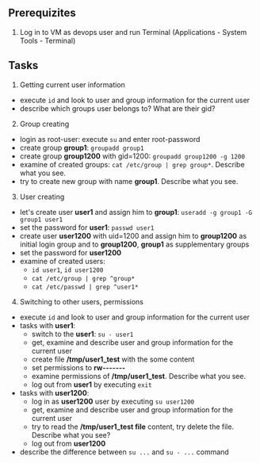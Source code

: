 ## Prerequizites
1. Log in to VM as devops user and run Terminal (Applications - System Tools - Terminal)

## Tasks

1. Getting current user information
  - execute `id` and look to user and group information for the current user
  - describe which groups user belongs to? What are their gid?

2. Group creating
  - login as root-user: execute `su` and enter root-password
  - create group **group1**: `groupadd group1`
  - create group **group1200** with gid=1200: `groupadd group1200 -g 1200`
  - examine of created groups: `cat /etc/group | grep group*`. Describe what you see.
  - try to create new group with name **group1**. Describe what you see.
  
3. User creating
  - let's create user **user1** and assign him to **group1**: `useradd -g group1 -G group1 user1`
  - set the password for **user1**: `passwd user1`
  - create user **user1200** with uid=1200 and assign him to **group1200** as initial login group and to **group1200**, **group1** as supplementary groups
  - set the password for **user1200**
  - examine of created users:
    - `id user1`, `id user1200`
    - `cat /etc/group | grep ^group*`
    - `cat /etc/passwd | grep ^user1*`
    
 4. Switching to other users, permissions
  - execute `id` and look to user and group information for the current user
  - tasks with **user1**:
    - switch to the **user1**: `su - user1`
    - get, examine and describe user and group information for the current user
    - create file **/tmp/user1_test** with the some content
    - set permissions to **rw-------**
    - examine permissions of **/tmp/user1_test**. Describe what you see.
    - log out from **user1** by executing `exit`
  - tasks with **user1200**:
    - log in as **user1200** user by executing `su user1200`
    - get, examine and describe user and group information for the current user
    - try to read the **/tmp/user1_test file** content, try delete the file. Describe what you see?
    - log out from **user1200**
  - describe the difference between `su ...` and `su - ...` command
